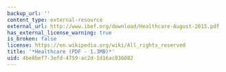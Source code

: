 ```yaml
---
backup_url: ''
content_type: external-resource
external_url: http://www.ibef.org/download/Healthcare-August-2015.pdf
has_external_license_warning: true
is_broken: false
license: https://en.wikipedia.org/wiki/All_rights_reserved
title: '*Healthcare (PDF - 1.3MB)*'
uid: 4be8bef7-3efd-4759-ac2d-1d16ac036082
---
```


